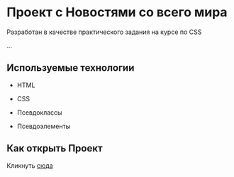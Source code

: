 # Проект с Новостями со всего мира

Разработан в качестве практического задания на курсе по CSS

…

## Используемые технологии

* HTML

* CSS 

* Псевдоклассы

* Псевдоэлементы

## Как открыть Проект

Кликнуть [сюда](https://alexanderb-sf.github.io/module_5_task_5.11/)

